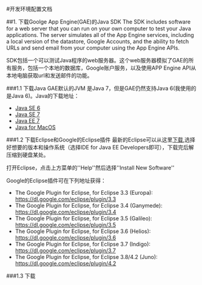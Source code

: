 #开发环境配置文档

##1.  下载Goolge App Engine(GAE)的Java SDK
The SDK includes software for a web server that you can run on your own computer to test your Java applications. The server simulates all of the App Engine services, including a local version of the datastore, Google Accounts, and the ability to fetch URLs and send email from your computer using the App Engine APIs.    

SDK包括一个可以测试Java程序的web服务器。这个web服务器模拟了GAE的所有服务，包括一个本地的数据库，Google账户服务，以及使用APP Engine API从本地电脑获取url和发送邮件的功能。

###1.1 下载Java
GAE默认的JVM 是Java 7，但是GAE仍然支持Java 6(我使用的是Java 6)。Java的下载地址：
- [Java SE 6](http://www.oracle.com/technetwork/java/javasebusiness/downloads/java-archive-downloads-javase6-419409.html)
- [Java SE 7](http://www.oracle.com/technetwork/java/javase/downloads/index.html)
- [Java EE 7](http://www.oracle.com/technetwork/java/javaee/downloads/index.html)
- [Java for MacOS](http://developer.apple.com/java/)

###1.2 下载Eclipse和Google的Eclipse插件 
最新的Eclipse可以从这里[下载](http://www.eclipse.org/downloads/),选择好想要的版本和操作系统（选择IDE for Java EE Developers即可），下载完后解压缩到硬盘某处。

打开Eclipse，点击上方菜单的''Help''然后选择''Install New Software''

Google的Eclipse插件可在下列地址获得：
- The Google Plugin for Eclipse, for Eclipse 3.3 (Europa):
https://dl.google.com/eclipse/plugin/3.3
- The Google Plugin for Eclipse, for Eclipse 3.4 (Ganymede):
https://dl.google.com/eclipse/plugin/3.4
- The Google Plugin for Eclipse, for Eclipse 3.5 (Galileo):
https://dl.google.com/eclipse/plugin/3.5
- The Google Plugin for Eclipse, for Eclipse 3.6 (Helios):
https://dl.google.com/eclipse/plugin/3.6
- The Google Plugin for Eclipse, for Eclipse 3.7 (Indigo):
https://dl.google.com/eclipse/plugin/3.7
- The Google Plugin for Eclipse, for Eclipse 3.8/4.2 (Juno):
https://dl.google.com/eclipse/plugin/4.2

###1.3 下载



